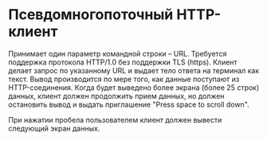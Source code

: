 # Псевдомногопоточный HTTP-клиент
Принимает один параметр командной строки – URL.  Требуется поддержка протокола HTTP/1.0 без поддержки TLS (https).  Клиент делает запрос по указанному URL и выдает тело ответа на терминал как текст. Вывод производится по мере того, как данные поступают из HTTP-соединения. Когда будет выведено более экрана (более 25 строк) данных, клиент должен продолжить прием данных, но должен остановить вывод и выдать приглашение "Press space to scroll down".

При нажатии пробела пользователем клиент должен вывести следующий экран данных.

